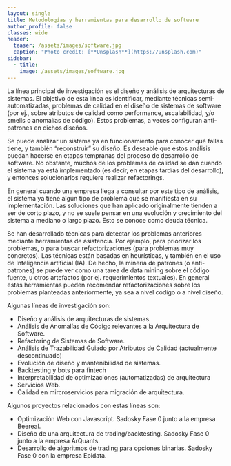 ```yaml
---
layout: single
title: Metodologías y herramientas para desarrollo de software
author_profile: false
classes: wide
header:
  teaser: /assets/images/software.jpg
  caption: "Photo credit: [**Unsplash**](https://unsplash.com)"
sidebar:
  - title: 
    image: /assets/images/software.jpg
---
```

La línea principal de investigación es el diseño y análisis de arquitecturas de sistemas. El objetivo de esta línea es identificar, mediante técnicas semi-automatizadas, problemas de calidad en el diseño de sistemas de software (por ej., sobre atributos de calidad como performance, escalabilidad, y/o smells o anomalías de código). Estos problemas, a veces configuran anti-patrones en dichos diseños.

Se puede analizar un sistema ya en funcionamiento para conocer qué fallas tiene, y también “reconstruir” su diseño. Es deseable que estos análisis puedan hacerse en etapas tempranas del proceso de desarrollo de software. No obstante, muchos de los problemas de calidad se dan cuando el sistema ya está implementado (es decir, en etapas tardías del desarrollo),  y entonces solucionarlos requiere realizar refactorings. 

En general cuando una empresa llega a consultar por este tipo de análisis, el sistema ya tiene algún tipo de problema que se manifiesta en su implementación. Las soluciones que han aplicado originalmente tienden a ser de corto plazo, y no se suele pensar en una evolución y crecimiento del sistema a mediano o largo plazo. Esto se conoce como deuda técnica.

Se han desarrollado técnicas para detectar los problemas anteriores mediante herramientas de asistencia. Por ejemplo, para priorizar los problemas, o para buscar refactorizaciones (para problemas muy concretos). Las técnicas están basadas en heurísticas, y también en el uso de Inteligencia artificial (IA). De hecho, la minería de patrones (o anti-patrones) se puede ver como una tarea de data mining sobre el código fuente, u otros artefactos (por ej. requerimientos textuales). En general estas herramientas pueden recomendar refactorizaciones sobre los problemas planteadas anteriormente, ya sea a nivel código o a nivel diseño.


Algunas líneas de investigación son:
- Diseño y análisis de arquitecturas de sistemas. 
- Análisis de Anomalías de Código relevantes a la Arquitectura de Software.
- Refactoring de Sistemas de Software.
- Análisis de Trazabilidad Guiado por Atributos de Calidad (actualmente descontinuado)
- Evolución de diseño y mantenibilidad de sistemas.
- Backtesting y bots para fintech
- Interpretabilidad de optimizaciones (automatizadas) de arquitectura 
- Servicios Web.
- Calidad en mircroservicios para migración de arquitectura.

Algunos proyectos relacionados con estas líneas son: 
- Optimización Web con Javascript. Sadosky Fase 0 junto a la empresa Beereal.
- Diseño de una arquitectura de trading/backtesting. Sadosky Fase 0 junto a la empresa ArQuants.
- Desarrollo de algoritmos de trading para opciones binarias. Sadosky Fase 0 con la empresa Epidata.
